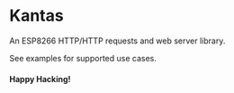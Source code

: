 # Kantas
An ESP8266 HTTP/HTTP requests and web server library.

See examples for supported use cases.

#### Happy Hacking!
